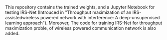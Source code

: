 This repository contains the trained weights, and a Jupyter Notebook for testing IRS-Net (Introuced in "Throughput maximization of an IRS-assistedwireless powered network with interference: A deep-unsupervised learning approach"). Moreover, The code for training IRS-Net for throughput maximization proble, of wireless powered communication network is also added.
